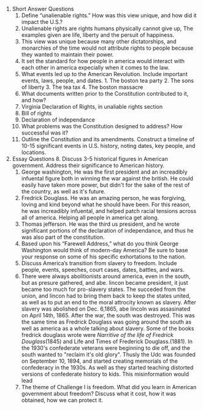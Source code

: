 1. Short Answer Questions 
    1. Define “unalienable rights.” How was this view unique, and how did it impact the U.S.?
      1. Unalienable rights are rights humans physically cannot give up, The examples given are life, liberty and the persuit of happiness.
      2. This view was unique because many other dictatorships, and monarchies of the time would not attribute rights to people because they wanted to maintain their power.
      3. It set the standard for how people in america would interact with each other in america expecially when it comes to the law.
    2. What events led up to the American Revolution.  Include important events, laws, people, and dates.
              1. The boston tea party
              2. The sons of liberty
              3. The tea tax
              4. The boston massacre
    3. What documents written prior to the Constitution contributed to it, and how?
      1. Virginia Declaration of Rights, in unaliable rights section
      2. Bill of rights
      3. Declaration of independance
    4. What problems was the Constitution designed to address?  How successful was it?
    6. Outline the Constitution and its amendments.  Construct a timeline of 10-15 significant events in U.S. history, noting dates, key people, and locations. 
7. Essay Questions
    8. Discuss 3-5 historical figures in American government.  Address their significance to American history.
      1. George washington, He was the first president and an increadibly infuental figure both in winning the war against the british. He could easily have taken more power, but didn't for the sake of the rest of the country, as well as it's future.
      2. Fredrick Douglass. He was an amazing person, he was forgiving, loving and kind beyond what he should have been. For this reason, he was increadibly infuental, and helped patch racial tensions across all of america. Helping all people in america get along.
      3. Thomas jefferson. He was the third us president, and he wrote significant portions of the declaration of independance, and thus he was also part of the constitution.
    9. Based upon his “Farewell Address,” what do you think George Washington would think of modern-day America? Be sure to base your response on some of his specific exhortations to the nation.
    10. Discuss America’s transition from slavery to freedom.  Include people, events, speeches, court cases, dates, battles, and wars.
      1. There were always abolitionists around america, even in the south, but as presure gathered, and abe. lincon became president, it just became too much for pro-slavery states. The succeded from the union, and lincon had to bring them back to keep the states united, as well as to put an end to the moral attrocity known as slavery. After slavery was abolished on Dec. 6,1865, abe lincoln was assasinated on April 14th, 1865. After the war, the south was destroyed. This was the same time as Fredrick Douglass was going around the south as well as america as a whole talking about slavery. Some of the books fredrick douglass wrote were _Narritive of the life of Fredrick Douglass_(1845) and Life and Times of Frederick Douglass.(1881). In the 1930's confederate veterans were beginning to die off, and the south wanted to "reclaim it's old glory". Thusly the Udc was founded on September 10, 1894, and started creating memorials of the confederacy in the 1930s. As well as they started teaching distorted versions of confederate history to kids. This misinformation would lead
    11. The theme of Challenge I is freedom.  What did you learn in American government about freedom? Discuss what it cost, how it was obtained, how we can protect it.
